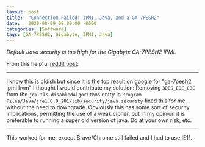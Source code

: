 ```yaml
---
layout: post
title:  "Connection Failed: IPMI, Java, and a GA-7PESH2"
date:   2020-08-09 08:00:00 -0600
categories: [Software]
tags: [GA-7PESH2, Gigabyte, IPMI, Java]
---
```


*Default Java security is too high for the Gigabyte GA-7PESH2 IPMI.*

From this helpful [reddit post](https://www.reddit.com/r/JDM_WAAAT/comments/9dlx2b/ga7pesh2_ipmikvm_wont_connect/):

---

I know this is oldish but since it is the top result on google for "ga-7pesh2 ipmi kvm" I thought I would contribute my solution: Removing `3DES_EDE_CBC` from the `jdk.tls.disabledAlgorithms` entry in `Program Files/Java/jre1.8.0_201/lib/security/java.security` fixed this for me without the need to downgrade. Obviously this has some sort of security implications, permitting the use of a weak cipher, but in my opinion it is preferable to running a super old version of java. Do at your own risk, etc.

---

This worked for me, except Brave/Chrome still failed and I had to use IE11.
